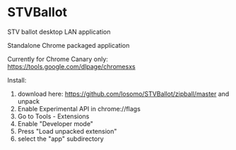 STVBallot
==========

STV ballot desktop LAN application

Standalone Chrome packaged application

Currently for Chrome Canary only:
https://tools.google.com/dlpage/chromesxs

Install:
1) download here: https://github.com/losomo/STVBallot/zipball/master and unpack
2) Enable Experimental API in chrome://flags
3) Go to Tools - Extensions
4) Enable "Developer mode"
5) Press "Load unpacked extension"
6) select the "app" subdirectory
